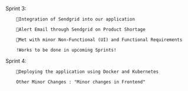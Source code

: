   Sprint 3:

        🏁Integration of Sendgrid into our application

        🏁Alert Email through Sendgrid on Product Shortage

        🏁Met with minor Non-Functional (UI) and Functional Requirements

        !Works to be done in upcoming Sprints!

   Sprint 4:

        🚀Deploying the application using Docker and Kubernetes

        Other Minor Changes : "Minor changes in Frontend"

